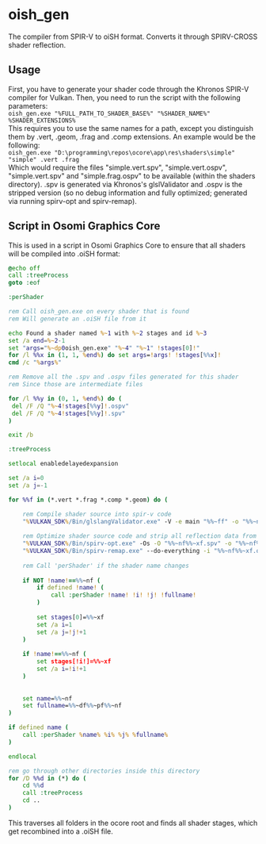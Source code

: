 # oish_gen
The compiler from SPIR-V to oiSH format. Converts it through SPIRV-CROSS shader reflection.
## Usage
First, you have to generate your shader code through the Khronos SPIR-V compiler for Vulkan. Then, you need to run the script with the following parameters:  
`oish_gen.exe "%FULL_PATH_TO_SHADER_BASE%" "%SHADER_NAME%" %SHADER_EXTENSIONS%`  
This requires you to use the same names for a path, except you distinguish them by .vert, .geom, .frag and .comp extensions. An example would be the following:  
`oish_gen.exe "D:\programming\repos\ocore\app\res\shaders\simple" "simple" .vert .frag`  
Which would require the files "simple.vert.spv", "simple.vert.ospv", "simple.vert.spv" and "simple.frag.ospv" to be available (within the shaders directory). .spv is generated via Khronos's glslValidator and .ospv is the stripped version (so no debug information and fully optimized; generated via running spirv-opt and spirv-remap).
## Script in Osomi Graphics Core
This is used in a script in Osomi Graphics Core to ensure that all shaders will be compiled into .oiSH format:
```bat
@echo off
call :treeProcess
goto :eof

:perShader

rem Call oish_gen.exe on every shader that is found
rem Will generate an .oiSH file from it

echo Found a shader named %~1 with %~2 stages and id %~3
set /a end=%~2-1
set "args="%~dp0oish_gen.exe" "%~4" "%~1" !stages[0]!"
for /l %%x in (1, 1, %end%) do set args=!args! !stages[%%x]!
cmd /c "%args%"

rem Remove all the .spv and .ospv files generated for this shader
rem Since those are intermediate files

for /l %%y in (0, 1, %end%) do (
 del /F /Q "%~4!stages[%%y]!.ospv"
 del /F /Q "%~4!stages[%%y]!.spv"
)

exit /b

:treeProcess

setlocal enabledelayedexpansion

set /a i=0
set /a j=-1

for %%f in (*.vert *.frag *.comp *.geom) do (

	rem Compile shader source into spir-v code
	"%VULKAN_SDK%/Bin/glslangValidator.exe" -V -e main "%%~ff" -o "%%~nf%%~xf.spv"
	
	rem Optimize shader source code and strip all reflection data from source
	"%VULKAN_SDK%/Bin/spirv-opt.exe" -Os -O "%%~nf%%~xf.spv" -o "%%~nf%%~xf.ospv"
	"%VULKAN_SDK%/Bin/spirv-remap.exe" --do-everything -i "%%~nf%%~xf.ospv" -o ../shaders/
	
	rem Call 'perShader' if the shader name changes
	
	if NOT !name!==%%~nf (
		if defined !name! (
			call :perShader !name! !i! !j! !fullname!
		)
		
		set stages[0]=%%~xf
		set /a i=1
		set /a j=!j!+1
	)
	
	if !name!==%%~nf (
		set stages[!i!]=%%~xf
		set /a i=!i!+1
	)
	
	
	set name=%%~nf
	set fullname=%%~df%%~pf%%~nf
)

if defined name (
	call :perShader %name% %i% %j% %fullname%
)

endlocal

rem go through other directories inside this directory
for /D %%d in (*) do (
    cd %%d
    call :treeProcess
    cd ..
)
```
This traverses all folders in the ocore root and finds all shader stages, which get recombined into a .oiSH file.
